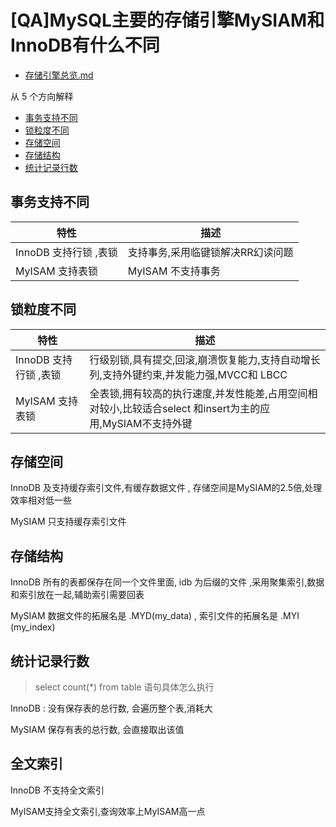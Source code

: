 # [QA]MySQL主要的存储引擎MySIAM和InnoDB有什么不同

-  [存储引擎总览.md](../../13-persistence/01-MySQL/07-存储引擎/存储引擎总览.md) 

从 5 个方向解释

- [事务支持不同](#事务支持不同)
- [锁粒度不同](#锁粒度不同)
- [存储空间](#存储空间)
- [存储结构](@存储结构)
- [统计记录行数](#统计记录行数)

## 事务支持不同

| 特性                  | 描述                              |
| --------------------- | --------------------------------- |
| InnoDB 支持行锁 ,表锁 | 支持事务,采用临键锁解决RR幻读问题 |
| MyISAM 支持表锁       | MyISAM 不支持事务                 |

## 锁粒度不同

| 特性                  | 描述                                                         |
| --------------------- | ------------------------------------------------------------ |
| InnoDB 支持行锁 ,表锁 | 行级别锁,具有提交,回滚,崩溃恢复能力,支持自动增长列,支持外键约束,并发能力强,MVCC和 LBCC |
| MyISAM 支持表锁       | 全表锁,拥有较高的执行速度,并发性能差,占用空间相对较小,比较适合select 和insert为主的应用,MySIAM不支持外键 |

## 存储空间

InnoDB 及支持缓存索引文件,有缓存数据文件 , 存储空间是MySIAM的2.5倍,处理效率相对低一些

MySIAM 只支持缓存索引文件 

## 存储结构

InnoDB 所有的表都保存在同一个文件里面, idb 为后缀的文件 ,采用聚集索引,数据和索引放在一起,辅助索引需要回表

MySIAM 数据文件的拓展名是 .MYD(my_data) , 索引文件的拓展名是 .MYI (my_index)

## 统计记录行数

> select count(*) from table 语句具体怎么执行

InnoDB : 没有保存表的总行数, 会遍历整个表,消耗大

MySIAM 保存有表的总行数, 会直接取出该值

## 全文索引

InnoDB 不支持全文索引 

MyISAM支持全文索引,查询效率上MyISAM高一点